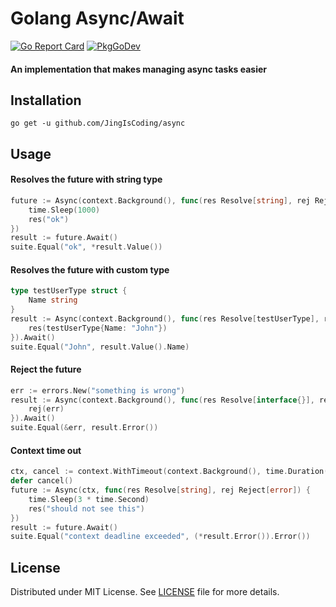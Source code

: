 # Golang Async/Await

[![Go Report Card](https://goreportcard.com/badge/github.com/JingIsCoding/async)](https://goreportcard.com/report/github.com/JingIsCoding/async)
[![PkgGoDev](https://pkg.go.dev/badge/github.com/JingIsCoding/async)](https://pkg.go.dev/github.com/JingIsCoding/async)

#### An implementation that makes managing async tasks easier

## Installation
```
go get -u github.com/JingIsCoding/async
```

## Usage

#### Resolves the future with string type
```go
future := Async(context.Background(), func(res Resolve[string], rej Reject[error]) {
	time.Sleep(1000)
	res("ok")
})
result := future.Await()
suite.Equal("ok", *result.Value())

```
#### Resolves the future with custom type
```go
type testUserType struct {
	Name string
}
result := Async(context.Background(), func(res Resolve[testUserType], rej Reject[error]) {
	res(testUserType{Name: "John"})
}).Await()
suite.Equal("John", result.Value().Name)

```

#### Reject the future
```go
err := errors.New("something is wrong")
result := Async(context.Background(), func(res Resolve[interface{}], rej Reject[error]) {
	rej(err)
}).Await()
suite.Equal(&err, result.Error())

```

#### Context time out
```go
ctx, cancel := context.WithTimeout(context.Background(), time.Duration(1*time.Second))
defer cancel()
future := Async(ctx, func(res Resolve[string], rej Reject[error]) {
	time.Sleep(3 * time.Second)
	res("should not see this")
})
result := future.Await()
suite.Equal("context deadline exceeded", (*result.Error()).Error())

```

## License

Distributed under MIT License. See [LICENSE](LICENSE) file for more details.
